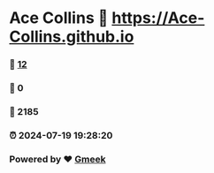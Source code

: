 # Ace Collins :link: https://Ace-Collins.github.io 
### :page_facing_up: [12](https://Ace-Collins.github.io/tag.html) 
### :speech_balloon: 0 
### :hibiscus: 2185 
### :alarm_clock: 2024-07-19 19:28:20 
### Powered by :heart: [Gmeek](https://github.com/Meekdai/Gmeek)
